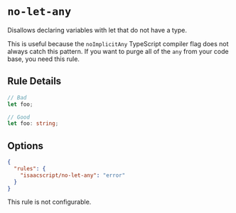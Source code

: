 # `no-let-any`

Disallows declaring variables with let that do not have a type.

This is useful because the `noImplicitAny` TypeScript compiler flag does not always catch this pattern. If you want to purge all of the `any` from your code base, you need this rule.

## Rule Details

```ts
// Bad
let foo;

// Good
let foo: string;
```

## Options

```json
{
  "rules": {
    "isaacscript/no-let-any": "error"
  }
}
```

This rule is not configurable.
